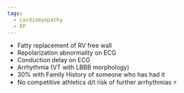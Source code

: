```yaml
---
tags:
  - cardiomyopathy
  - EP
---
```

- Fatty replacement of RV free wall
- Repolarization abnormality on ECG
- Conduction delay on ECG
- Arrhythmia (VT with LBBB morphology)
- 30% with Family History of someone who has had it
- No competitive athletics d/t risk of further arrhythmias ⚡